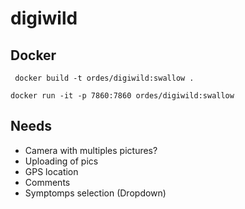 # digiwild

## Docker

```
 docker build -t ordes/digiwild:swallow . 
```

```
docker run -it -p 7860:7860 ordes/digiwild:swallow
```

## Needs

- Camera with multiples pictures?
- Uploading of pics
- GPS location
- Comments
- Symptomps selection (Dropdown)